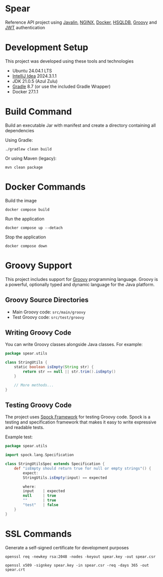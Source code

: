 # Spear
Reference API project using [Javalin](https://javalin.io/), [NGINX](https://docs.nginx.com/), [Docker](https://docs.docker.com/), [HSQLDB](https://hsqldb.org/), [Groovy](https://groovy-lang.org/) and [JWT](https://jwt.io/) authentication

# Development Setup
This project was developed using these tools and technologies
- Ubuntu 24.04.1 LTS
- [IntelliJ Idea](https://www.jetbrains.com/idea/) 2024.3.1.1
- JDK 21.0.5 (Azul Zulu)
- [Gradle](https://gradle.org/) 8.7 (or use the included Gradle Wrapper)
- Docker 27.1.1

# Build Command
Build an executable Jar with manifest and create a directory containing all dependencies

Using Gradle:
```
./gradlew clean build
```

Or using Maven (legacy):
```
mvn clean package
```

# Docker Commands
Build the image

```docker compose build```

Run the application

```docker compose up --detach```

Stop the application

```docker compose down```

# Groovy Support
This project includes support for [Groovy](https://groovy-lang.org/) programming language. Groovy is a powerful, optionally typed and dynamic language for the Java platform.

## Groovy Source Directories
- Main Groovy code: `src/main/groovy`
- Test Groovy code: `src/test/groovy`

## Writing Groovy Code
You can write Groovy classes alongside Java classes. For example:

```groovy
package spear.utils

class StringUtils {
    static boolean isEmpty(String str) {
        return str == null || str.trim().isEmpty()
    }

    // More methods...
}
```

## Testing Groovy Code
The project uses [Spock Framework](https://spockframework.org/) for testing Groovy code. Spock is a testing and specification framework that makes it easy to write expressive and readable tests.

Example test:
```groovy
package spear.utils

import spock.lang.Specification

class StringUtilsSpec extends Specification {
    def "isEmpty should return true for null or empty strings"() {
        expect:
        StringUtils.isEmpty(input) == expected

        where:
        input    | expected
        null     | true
        ""       | true
        "test"   | false
    }
}
```

# SSL Commands
Generate a self-signed certificate for development purposes

```openssl req -newkey rsa:2048 -nodes -keyout spear.key -out spear.csr```

```openssl x509 -signkey spear.key -in spear.csr -req -days 365 -out spear.crt```
